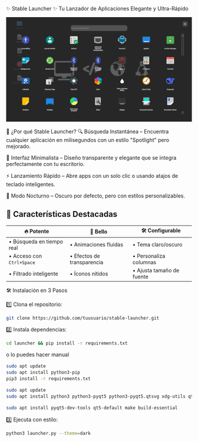
✨ Stable Launcher ✨
Tu Lanzador de Aplicaciones Elegante y Ultra-Rápido

<img src="assets/screen.png" alt="Demo animado" width="600"/>

🚀 ¿Por qué Stable Launcher?
🔍 Búsqueda Instantánea – Encuentra cualquier aplicación en milisegundos con un estilo "Spotlight" pero mejorado.

🎨 Interfaz Minimalista – Diseño transparente y elegante que se integra perfectamente con tu escritorio.

⚡ Lanzamiento Rápido – Abre apps con un solo clic o usando atajos de teclado inteligentes.

🌙 Modo Nocturno – Oscuro por defecto, pero con estilos personalizables.

## 🌈 Características Destacadas

| 🔥 **Potente**            | 🎨 **Bello**               |   🛠️ **Configurable**      |
|---------------------------|----------------------------|----------------------------|
| • Búsqueda en tiempo real | • Animaciones fluidas      | • Tema claro/oscuro        |
| • Acceso con `Ctrl+Space` | • Efectos de transparencia | • Personaliza columnas     |
| • Filtrado inteligente    | • Íconos nítidos           | • Ajusta tamaño de fuente  |


🛠️ Instalación en 3 Pasos

1️⃣ Clona el repositorio:
```bash
git clone https://github.com/tuusuario/stable-launcher.git
```
2️⃣ Instala dependencias:
```bash
cd launcher && pip install -r requirements.txt
```
o lo puedes hacer manual
```bash
sudo apt update
sudo apt install python3-pip
pip3 install -r requirements.txt
```
```bash
sudo apt update
sudo apt install python3 python3-pyqt5 python3-pyqt5.qtsvg xdg-utils qt5-style-plugins
```
```bash
sudo apt install pyqt5-dev-tools qt5-default make build-essential
```
3️⃣ Ejecuta con estilo:
```bash
python3 launcher.py --theme=dark
```
